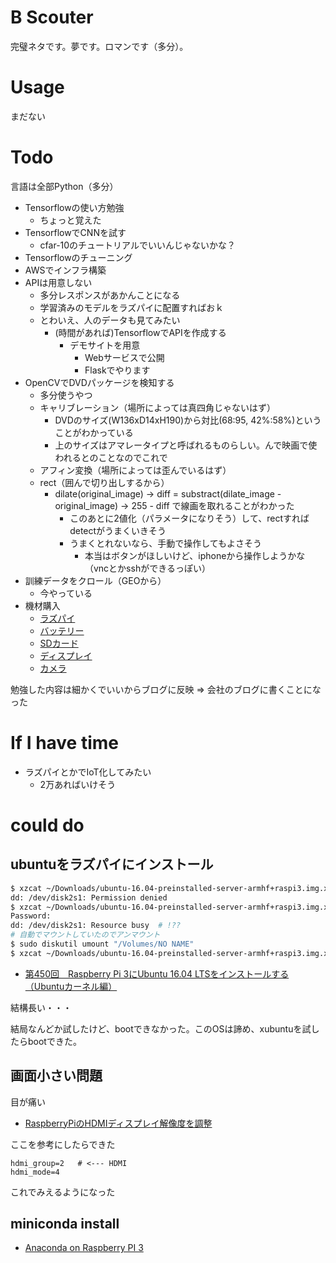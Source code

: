 # B Scouter

完璧ネタです。夢です。ロマンです（多分）。



# Usage

まだない



# Todo

言語は全部Python（多分）

* Tensorflowの使い方勉強
    * ちょっと覚えた
* TensorflowでCNNを試す
    * cfar-10のチュートリアルでいいんじゃないかな？
* Tensorflowのチューニング
* AWSでインフラ構築
* APIは用意しない
  * 多分レスポンスがあかんことになる
  * 学習済みのモデルをラズパイに配置すればおｋ
  * とわいえ、人のデータも見てみたい
    * (時間があれば)TensorflowでAPIを作成する
        * デモサイトを用意
            * Webサービスで公開
            * Flaskでやります
* OpenCVでDVDパッケージを検知する
    * 多分使うやつ
    * キャリブレーション（場所によっては真四角じゃないはず）
        * DVDのサイズ(W136xD14xH190)から対比(68:95, 42%:58%)ということがわかっている
        * 上のサイズはアマレータイプと呼ばれるものらしい。んで映画で使われるとのことなのでこれで
    * アフィン変換（場所によっては歪んでいるはず）
    * rect（囲んで切り出しするから）
        * dilate(original_image) -> diff = substract(dilate_image - original_image) -> 255 - diff で線画を取れることがわかった
            * このあとに2値化（パラメータになりそう）して、rectすればdetectがうまくいきそう
            * うまくとれないなら、手動で操作してもよさそう
                * 本当はボタンがほしいけど、iphoneから操作しようかな（vncとかsshができるっぽい）
* 訓練データをクロール（GEOから）
    * 今やっている
* 機材購入
    * [ラズパイ](http://jp.rs-online.com/web/p/processor-microcontroller-development-kits/1225826/)
    * [バッテリー](https://www.amazon.co.jp/Anker-PowerCore-%E3%83%A2%E3%83%90%E3%82%A4%E3%83%AB%E3%83%90%E3%83%83%E3%83%86%E3%83%AA%E3%83%BC-2016%E5%B9%B48%E6%9C%88%E6%9C%AB%E6%99%82%E7%82%B9-A1263011/dp/B019GNUT0C)
    * [SDカード](http://jp.rs-online.com/web/p/secure-digital-cards/1213897/?origin=PSF_437585|acc)
    * [ディスプレイ](http://jp.rs-online.com/web/p/lcd-colour-displays/9094105/)
    * [カメラ](http://jp.rs-online.com/web/p/products/9132664/?grossPrice=Y&cm_mmc=JP-PLA-_-google-_-PLA_JP_JP_%E3%82%B3%E3%83%B3%E3%83%94%E3%83%A5%E3%83%BC%E3%82%BF_%2F%E5%91%A8%E8%BE%BA%E6%A9%9F%E5%99%A8-_-&mkwid=sqfLah1Zf-dc|pcrid|198830549484|pkw||pmt||prd|9132664)

勉強した内容は細かくでいいからブログに反映 => 会社のブログに書くことになった



# If I have time

* ラズパイとかでIoT化してみたい 
    * 2万あればいけそう


# could do

## ubuntuをラズパイにインストール

```sh
$ xzcat ~/Downloads/ubuntu-16.04-preinstalled-server-armhf+raspi3.img.xz | dd of=/dev/disk2s1
dd: /dev/disk2s1: Permission denied
$ xzcat ~/Downloads/ubuntu-16.04-preinstalled-server-armhf+raspi3.img.xz | sudo dd of=/dev/disk2s1
Password:
dd: /dev/disk2s1: Resource busy  # !??
# 自動でマウントしていたのでアンマウント
$ sudo diskutil umount "/Volumes/NO NAME"
$ xzcat ~/Downloads/ubuntu-16.04-preinstalled-server-armhf+raspi3.img.xz | sudo dd of=/dev/disk2s1
```

* [第450回　Raspberry Pi 3にUbuntu 16.04 LTSをインストールする（Ubuntuカーネル編）](http://gihyo.jp/admin/serial/01/ubuntu-recipe/0450)


結構長い・・・


結局なんどか試したけど、bootできなかった。このOSは諦め、xubuntuを試したらbootできた。

## 画面小さい問題


目が痛い

* [RaspberryPiのHDMIディスプレイ解像度を調整](http://kamuycikap.hatenablog.com/entry/2015/02/19/012349)


ここを参考にしたらできた

```text
hdmi_group=2   # <--- HDMI
hdmi_mode=4
```

これでみえるようになった

## miniconda install

* [Anaconda on Raspberry PI 3](http://qiita.com/jpena930/items/eac02cb4e635bfba83d8)
